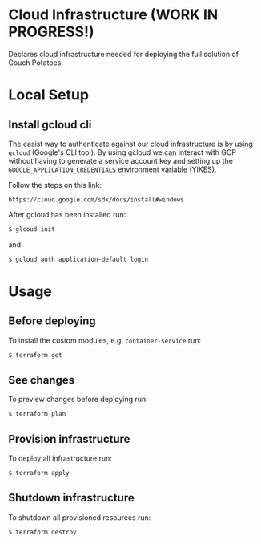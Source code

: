 # Cloud Infrastructure (WORK IN PROGRESS!)

Declares cloud infrastructure needed for deploying the full solution of Couch Potatoes.

# Local Setup

## Install gcloud cli

The easist way to authenticate against our cloud infrastructure is by using `gcloud` (Google's CLI tool). By using gcloud we can interact with GCP without having to generate a service account key and setting up the `GOOGLE_APPLICATION_CREDENTIALS` environment variable (YIKES).

Follow the steps on this link:

```link
https://cloud.google.com/sdk/docs/install#windows
```

After gcloud has been installed run:

```bash
$ glcoud init
```

and

```bash
$ gcloud auth application-default login
```

# Usage

## Before deploying
To install the custom modules, e.g. `container-service` run: 

```bash
$ terraform get
```

## See changes

To preview changes before deploying run:

```bash
$ terraform plan
```

## Provision infrastructure

To deploy all infrastructure run:

```bash
$ terraform apply
```

## Shutdown infrastructure

To shutdown all provisioned resources run:

```bash
$ terraform destroy
```
